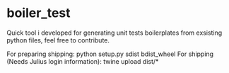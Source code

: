 # boiler_test
Quick tool i developed for generating unit tests boilerplates from exsisting python files, feel free to contribute.

For preparing shipping: python setup.py sdist bdist_wheel
For shipping (Needs Julius login information): twine upload dist/*

